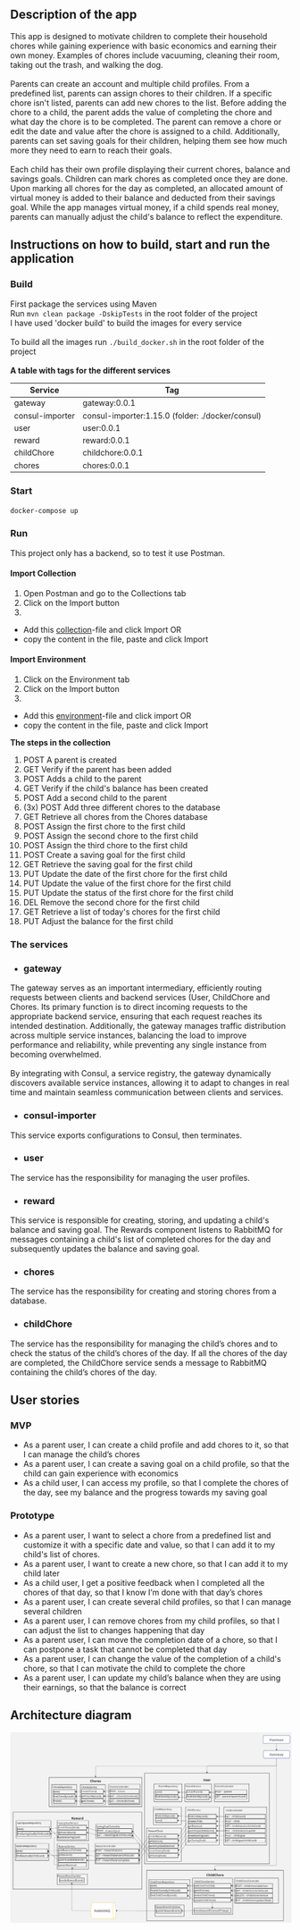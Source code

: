## Description of the app
This app is designed to motivate children to complete their household chores while gaining experience with basic
economics and earning their own money. Examples of chores include vacuuming, cleaning their room, taking out the
trash, and walking the dog.</br></br>
Parents can create an account and multiple child profiles. From a predefined list, parents can assign chores to
their children. If a specific chore isn't listed, parents can add new chores to the list. Before adding the chore to a child, 
the parent adds the value of completing the chore and what day the
chore is to be completed. The parent can remove a chore or edit the date and value after the chore is assigned to a child. 
Additionally, parents can set saving goals for their children, helping them see how much more they need to earn to reach 
their goals. </br></br>
Each child has their own profile displaying their current chores, balance and savings goals. Children can mark chores
as completed once they are done. Upon marking all chores for the day as completed, an allocated amount of virtual
money is added to their balance and deducted from their savings goal. While the app manages virtual money, if a child
spends real money, parents can manually adjust the child's balance to reflect the expenditure.

## Instructions on how to build, start and run the application
### Build
First package the services using Maven </br>
Run `mvn clean package -DskipTests` in the root folder of the project </br>
I have used 'docker build' to build the images for every service </br></br>
To build all the images run `./build_docker.sh` in the root folder of the project </br></br>
**A table with tags for the different services** </br>

| Service         | Tag                                              |
|-----------------|--------------------------------------------------|
| gateway         | gateway:0.0.1                                    |
| consul-importer | consul-importer:1.15.0 (folder: ./docker/consul) |
| user            | user:0.0.1                                       |
| reward          | reward:0.0.1                                     |
| childChore      | childchore:0.0.1                                 |
| chores          | chores:0.0.1                                     |


### Start
`docker-compose up`

### Run
This project only has a backend, so to test it use Postman.

#### Import Collection
1. Open Postman and go to the Collections tab
2. Click on the Import button
3. 
- Add this [collection](./chores.postman_collection.json)-file and click Import OR 
- copy the content in the file, paste and click Import

#### Import Environment
1. Click on the Environment tab
2. Click on the Import button
3.
- Add this [environment](./environment.postman_environment.json)-file and click import OR 
- copy the content in the file, paste and click Import

**The steps in the collection**</br>
1. POST A parent is created</br>
2. GET Verify if the parent has been added</br>
3. POST Adds a child to the parent</br>
4. GET Verify if the child's balance has been created</br>
5. POST Add a second child to the parent</br>
6. (3x) POST Add three different chores to the database</br>
9. GET Retrieve all chores from the Chores database</br>
10. POST Assign the first chore to the first child</br>
11. POST Assign the second chore to the first child</br>
12. POST Assign the third chore to the first child</br>
13. POST Create a saving goal for the first child</br>
14. GET Retrieve the saving goal for the first child</br>
15. PUT Update the date of the first chore for the first child</br>
16. PUT Update the value of the first chore for the first child</br>
17. PUT Update the status of the first chore for the first child</br>
18. DEL Remove the second chore for the first child</br>
19. GET Retrieve a list of today's chores for the first child</br>
20. PUT Adjust the balance for the first child


### The services
- ### gateway
The gateway serves as an important intermediary, efficiently routing requests between clients and backend services
(User, ChildChore and Chores. Its primary function is to direct incoming requests to the appropriate backend service, ensuring 
that each request reaches its intended destination. Additionally, the gateway manages traffic distribution across multiple 
service instances, balancing the load to improve performance and reliability, while preventing any single instance from 
becoming overwhelmed.</br></br>
By integrating with Consul, a service registry, the gateway dynamically discovers available service instances, allowing 
it to adapt to changes in real time and maintain seamless communication between clients and services.


- ### consul-importer
This service exports configurations to Consul, then terminates.

- ### user
The service has the responsibility for managing the user profiles.

- ### reward
This service is responsible for creating, storing, and updating a child's balance and saving goal. The Rewards 
component listens to RabbitMQ for messages containing a child's list of completed chores for the day and subsequently 
updates the balance and saving goal.

- ### chores
The service has the responsibility for creating and storing chores from a database. 

- ### childChore
The service has the responsibility for managing the child’s chores and to check the 
status of the child’s chores of the day. If all the chores of the day are completed, the 
ChildChore service sends a message to RabbitMQ containing the child’s chores of the 
day.

## User stories
### MVP
- As a parent user, I can create a child profile and add chores to it, so that I can manage the 
child’s chores
- As a parent user, I can create a saving goal on a child profile, so that the child can gain 
experience with economics
- As a child user, I can access my profile, so that I complete the chores of the day, see my 
balance and the progress towards my saving goal

### Prototype
- As a parent user, I want to select a chore from a predefined list and customize it with a 
specific date and value, so that I can add it to my child's list of chores.
- As a parent user, I want to create a new chore, so that I can add it to my child later 
- As a child user, I get a positive feedback when I completed all the chores of that day, so 
that I know I’m done with that day’s chores
- As a parent user, I can create several child profiles, so that I can manage several children
- As a parent user, I can remove chores from my child profiles, so that I can adjust the list 
to changes happening that day
- As a parent user, I can move the completion date of a chore, so that I can postpone a task 
that cannot be completed that day
- As a parent user, I can change the value of the completion of a child's chore, so that I can motivate the child
to complete the chore
- As a parent user, I can update my child’s balance when they are using their earnings, 
so that the balance is correct

## Architecture diagram
![Architecture diagram](architecture_diagram.jpg)
